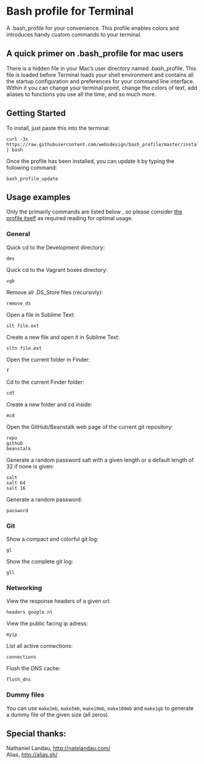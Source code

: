 # Bash profile for Terminal

A .bash_profile for your convenience. This profile enables colors and introduces handy custom commands to your terminal.

## A quick primer on .bash_profile for mac users

There is a hidden file in your Mac’s user directory named .bash_profile. This file is loaded before Terminal loads your shell environment and contains all the startup configuration and preferences for your command line interface. Within it you can change your terminal promt, change the colors of text, add aliases to functions you use all the time, and so much more.


## Getting Started

To install, just paste this into the terminal:

	curl -3s https://raw.githubusercontent.com/websdesign/bash_profile/master/install.sh | bash

Once the profile has been installed, you can update it by typing the following command:

	bash_profile_update

## Usage examples

Only the primarily commands are listed below , so please consider [the profile itself](bash_profile) as required reading for optimal usage.

### General

Quick cd to the Development directory:  

	dev

Quick cd to the Vagrant boxes directory:  

	vgb

Remove all .DS_Store files (recursivly):  

	remove_ds

Open a file in Sublime Text:  

	slt file.ext

Create a new file and open it in Sublime Text:  

	sltn file.ext

Open the current folder in Finder:  

	f

Cd to the current Finder folder:  
	
	cdf

Create a new folder and cd inside:  
	
	mcd

Open the GitHub/Beanstalk web page of the current git repository:  
	
	repo
	github
	beanstalk

Generate a random password salt with a given length or a default length of 32 if none is given: 

	salt
	salt 64
	salt 16

Generate a random password:

	password

### Git

Show a compact and colorful git log:

	gl

Show the complete git log:

	gll


### Networking

View the response headers of a given url:  

	headers google.nl


View the public facing ip adress:  

	myip

List all active connections:  

	connections

Flush the DNS cache: 

	flush_dns

### Dummy files

You can use `make1mb`, `make5mb`, `make10mb`, `make100mb` and `make1gb` to generate a dummy file of the given size (all zeros).



## Special thanks:

Nathaniel Landau, http://natelandau.com/  
Alias, http://alias.sh/

